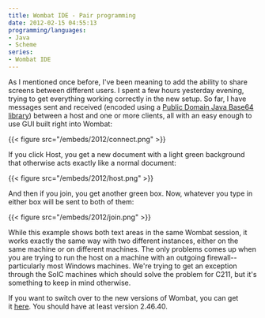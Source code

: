 ```yaml
---
title: Wombat IDE - Pair programming
date: 2012-02-15 04:55:13
programming/languages:
- Java
- Scheme
series:
- Wombat IDE
---
```

As I mentioned once before, I've been meaning to add the ability to share screens between different users. I spent a few hours yesterday evening, trying to get everything working correctly in the new setup. So far, I have messages sent and received (encoded using a <a title="Public Domain Base 64 library" href="http://iharder.sourceforge.net/current/java/base64/">Public Domain Java Base64 library</a>) between a host and one or more clients, all with an easy enough to use GUI built right into Wombat:

<!--more-->

{{< figure src="/embeds/2012/connect.png" >}}

If you click Host, you get a new document with a light green background that otherwise acts exactly like a normal document:

{{< figure src="/embeds/2012/host.png" >}}

And then if you join, you get another green box. Now, whatever you type in either box will be sent to both of them:

{{< figure src="/embeds/2012/join.png" >}}

While this example shows both text areas in the same Wombat session, it works exactly the same way with two different instances, either on the same machine or on different machines. The only problems comes up when you are trying to run the host on a machine with an outgoing firewall--particularly most Windows machines. We're trying to get an exception through the SoIC machines which should solve the problem for C211, but it's something to keep in mind otherwise.

If you want to switch over to the new versions of Wombat, you can get it <a title="Wombat Launcher Download" href="http://www.cs.indiana.edu/cgi-pub/c211/wombat/">here</a>. You should have at least version 2.46.40.
